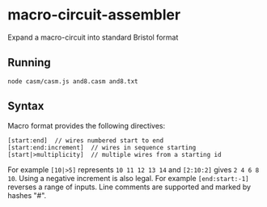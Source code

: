 # macro-circuit-assembler
Expand a macro-circuit into standard Bristol format

## Running
```shell
node casm/casm.js and8.casm and8.txt
```

## Syntax
Macro format provides the following directives:

```as3
[start:end]  // wires numbered start to end
[start:end:increment]  // wires in sequence starting
[start|>multiplicity]  // multiple wires from a starting id
```

For example `[10|>5]` represents `10 11 12 13 14` and `[2:10:2]` gives `2 4 6 8 10`.  Using a negative increment is also legal.  For example `[end:start:-1]` reverses a range of inputs.  Line comments are supported and marked by hashes "#". 
